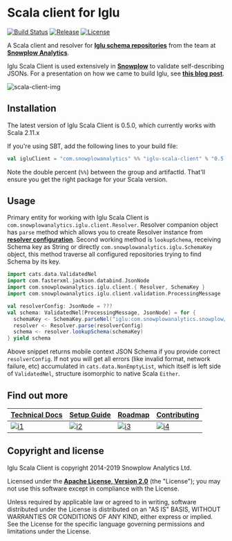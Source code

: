 # Scala client for Iglu

[![Build Status][travis-image]][travis]
[![Release][release-image]][releases]
[![License][license-image]][license]

A Scala client and resolver for **[Iglu schema repositories][iglu-wiki]** from the team at **[Snowplow Analytics][snowplow-website]**.

Iglu Scala Client is used extensively in **[Snowplow][snowplow-repo]** to validate self-describing JSONs. For a presentation on how we came to build Iglu, see **[this blog post][snowplow-schema-post]**.

![scala-client-img][scala-client-img]

## Installation

The latest version of Iglu Scala Client is 0.5.0, which currently works with Scala 2.11.x

If you're using SBT, add the following lines to your build file:

```scala
val igluClient = "com.snowplowanalytics" %% "iglu-scala-client" % "0.5.0"
```

Note the double percent (`%%`) between the group and artifactId. That'll ensure you get the right package for your Scala version.

## Usage

Primary entity for working with Iglu Scala Client is `com.snowplowanalytics.iglu.client.Resolver`.
Resolver companion object has `parse` method which allows you to create Resolver instance from **[resolver configuration][resolver-config]**.
Second working method is `lookupSchema`, receiving Schema key as String or directly `com.snowplowanalytics.iglu.SchemaKey` object,
this method traverse all configured repositories trying to find Schema by its key.

```scala
import cats.data.ValidatedNel
import com.fasterxml.jackson.databind.JsonNode
import com.snowplowanalytics.iglu.client.{ Resolver, SchemaKey }
import com.snowplowanalytics.iglu.client.validation.ProcessingMessage

val resolverConfig: JsonNode = ???
val schema: ValidatedNel[ProcessingMessage, JsonNode] = for {
  schemaKey <- SchemaKey.parseNel("iglu:com.snowplowanalytics.snowplow/mobile_context/jsonschema/1-0-0")
  resolver <- Resolver.parse(resolverConfig)
  schema <- resolver.lookupSchema(schemaKey)
} yield schema
```

Above snippet returns mobile context JSON Schema if you provide correct `resolverConfig`.
If not you will get all errors (like invalid format, network failure, etc) accumulated in `cats.data.NonEmptyList`,
which itself is left side of `ValidatedNel`, structure isomorphic to native Scala `Either`.

## Find out more

| **[Technical Docs][techdocs]**     | **[Setup Guide][setup]**     | **[Roadmap][roadmap]**           | **[Contributing][contributing]**           |
|-------------------------------------|-------------------------------|-----------------------------------|---------------------------------------------|
| [![i1][techdocs-image]][techdocs] | [![i2][setup-image]][setup] | [![i3][roadmap-image]][roadmap] | [![i4][contributing-image]][contributing] |

## Copyright and license

Iglu Scala Client is copyright 2014-2019 Snowplow Analytics Ltd.

Licensed under the **[Apache License, Version 2.0][license]** (the "License");
you may not use this software except in compliance with the License.

Unless required by applicable law or agreed to in writing, software
distributed under the License is distributed on an "AS IS" BASIS,
WITHOUT WARRANTIES OR CONDITIONS OF ANY KIND, either express or implied.
See the License for the specific language governing permissions and
limitations under the License.

[scala-client-img]: https://github.com/snowplow/iglu/wiki/technical-documentation/images/iglu-clients.png

[iglu-wiki]: https://github.com/snowplow/iglu/wiki
[snowplow-schema-post]: http://snowplowanalytics.com/blog/2014/06/06/making-snowplow-schemas-flexible-a-technical-approach/
[resolver-config]: https://github.com/snowplow/iglu/wiki/Iglu-client-configuration

[snowplow-repo]: https://github.com/snowplow/snowplow
[snowplow-website]: http://snowplowanalytics.com

[techdocs-image]: https://d3i6fms1cm1j0i.cloudfront.net/github/images/techdocs.png
[setup-image]: https://d3i6fms1cm1j0i.cloudfront.net/github/images/setup.png
[roadmap-image]: https://d3i6fms1cm1j0i.cloudfront.net/github/images/roadmap.png
[contributing-image]: https://d3i6fms1cm1j0i.cloudfront.net/github/images/contributing.png

[techdocs]: https://github.com/snowplow/iglu/wiki/Scala-client
[setup]: https://github.com/snowplow/iglu/wiki/Scala-client-setup
[roadmap]: https://github.com/snowplow/iglu/wiki/Product-roadmap
[contributing]: https://github.com/snowplow/iglu/wiki/Contributing

[travis]: https://travis-ci.org/snowplow/iglu-scala-client
[travis-image]: https://travis-ci.org/snowplow/iglu-scala-client.png?branch=master

[releases]: https://github.com/snowplow/iglu-scala-client/releases
[release-image]: http://img.shields.io/badge/release-0.5.0-blue.svg?style=flat

[license]: http://www.apache.org/licenses/LICENSE-2.0
[license-image]: http://img.shields.io/badge/license-Apache--2-blue.svg?style=flat
